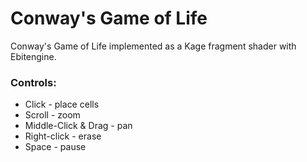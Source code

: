 # Conway's Game of Life

Conway's Game of Life implemented as a Kage fragment shader with Ebitengine.

### Controls:
- Click - place cells
- Scroll - zoom
- Middle-Click & Drag - pan
- Right-click - erase
- Space - pause


